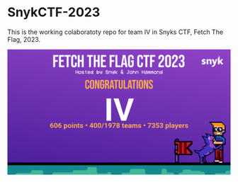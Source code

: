 # SnykCTF-2023
This is the working colaboratoty repo for team IV in Snyks CTF, Fetch The Flag, 2023.

![Certificate](SnykCTF%20-%20Certificate.png)
